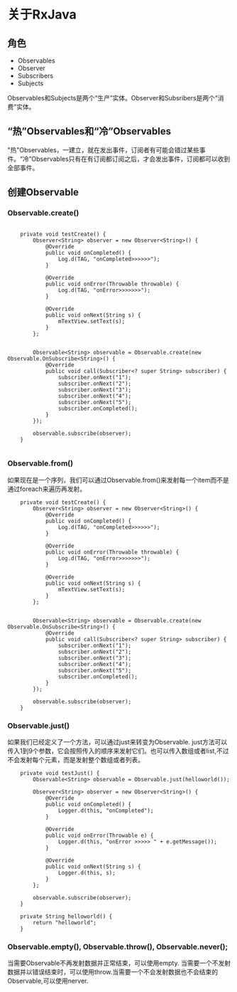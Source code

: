 # 关于RxJava

## 角色
* Observables
* Observer
* Subscribers
* Subjects

Observables和Subjects是两个“生产”实体。Observer和Subsribers是两个“消费”实体。

## “热”Observables和“冷”Observables
"热"Observables，一建立，就在发出事件，订阅者有可能会错过某些事件。“冷”Observables只有在有订阅都订阅之后，才会发出事件，订阅都可以收到全部事件。

## 创建Observable

### Observable.create()

```  

    private void testCreate() {
        Observer<String> observer = new Observer<String>() {
            @Override
            public void onCompleted() {
                Log.d(TAG, "onCompleted>>>>>>");
            }

            @Override
            public void onError(Throwable throwable) {
                Log.d(TAG, "onError>>>>>>>");
            }

            @Override
            public void onNext(String s) {
                mTextView.setText(s);
            }
        };


        Observable<String> observable = Observable.create(new Observable.OnSubscribe<String>() {
            @Override
            public void call(Subscriber<? super String> subscriber) {
                subscriber.onNext("1");
                subscriber.onNext("2");
                subscriber.onNext("3");
                subscriber.onNext("4");
                subscriber.onNext("5");
                subscriber.onCompleted();
            }
        });

        observable.subscribe(observer);
    }  


```

### Observable.from()

如果现在是一个序列，我们可以通过Observable.from()来发射每一个item而不是通过foreach来遍历再发射。

```
    private void testCreate() {
        Observer<String> observer = new Observer<String>() {
            @Override
            public void onCompleted() {
                Log.d(TAG, "onCompleted>>>>>>");
            }

            @Override
            public void onError(Throwable throwable) {
                Log.d(TAG, "onError>>>>>>>");
            }

            @Override
            public void onNext(String s) {
                mTextView.setText(s);
            }
        };


        Observable<String> observable = Observable.create(new Observable.OnSubscribe<String>() {
            @Override
            public void call(Subscriber<? super String> subscriber) {
                subscriber.onNext("1");
                subscriber.onNext("2");
                subscriber.onNext("3");
                subscriber.onNext("4");
                subscriber.onNext("5");
                subscriber.onCompleted();
            }
        });

        observable.subscribe(observer);
    }

```

### Observable.just()

如果我们已经定义了一个方法，可以通过just来转变为Observable. just方法可以传入1到9个参数，它会按照传入的顺序来发射它们。也可以传入数组或者list,不过不会发射每个元素，而是发射整个数组或者列表。

```
    private void testJust() {
        Observable<String> observable = Observable.just(helloworld());

        Observer<String> observer = new Observer<String>() {
            @Override
            public void onCompleted() {
                Logger.d(this, "onCompleted");
            }

            @Override
            public void onError(Throwable e) {
                Logger.d(this, "onError >>>>> " + e.getMessage());
            }

            @Override
            public void onNext(String s) {
                Logger.d(this, s);
            }
        };

        observable.subscribe(observer);
    }

    private String helloworld() {
        return "helloworld";
    }

```

### Observable.empty(), Observable.throw(), Observable.never();
当需要Observable不再发射数据并正常结束，可以使用empty. 当需要一个不发射数据并以错误结束时，可以使用throw.当需要一个不会发射数据也不会结束的Observable,可以使用nerver.
